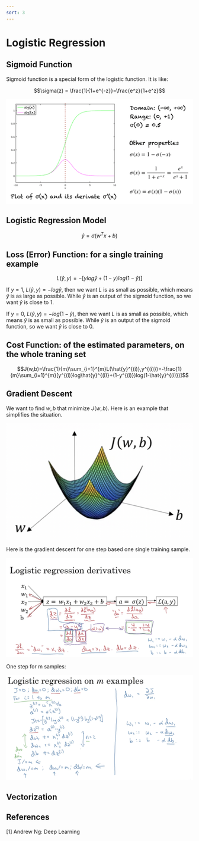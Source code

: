 ```yaml
---
sort: 3
---
```


# Logistic Regression

## Sigmoid Function
Sigmoid function is a special form of the logistic function. It is like:

$$\sigma(z) = \frac{1}{1+e^{-z}}=\frac{e^z}{1+e^z}$$

<img src="../assets/images/sigmoid.png">

## Logistic Regression Model

$$\hat{y}=\sigma(w^Tx+b)$$

## Loss (Error) Function:  for a single training example

$$L(\hat{y},y)=-[ylog\hat{y}+(1-y)log(1-\hat{y})]$$

If $y=1$, $L(\hat{y},y)=-log\hat{y}$,
then we want $L$ is as small as possible, which means $\hat{y}$ is as large as possible. While $\hat{y}$ is an output of the sigmoid function, so we want $\hat{y}$ is close to 1.

If $y=0$, $L(\hat{y},y)=-log(1-\hat{y})$,
then we want $L$ is as small as possible, which means $\hat{y}$ is as small as possible. While $\hat{y}$ is an output of the sigmoid function, so we want $\hat{y}$ is close to 0.

## Cost Function: of the estimated parameters, on the whole traning set

$$J(w,b)=\frac{1}{m}\sum_{i=1}^{m}L(\hat{y}^{(i)},y^{(i)})=-\frac{1}{m}\sum_{i=1}^{m}[y^{(i)}log\hat{y}^{(i)}+(1-y^{(i)})log(1-\hat{y}^{(i)})]$$

## Gradient Descent

We want to find $w, b$ that minimize $J(w, b)$. Here is an example that simplifies the situation.

<img src="../assets/images/logistic_gd_example.png">

Here is the gradient descent for one step based one single training sample.

<img src="../assets/images/logistic_gd_one_step.png">

One step for m samples:

![](../assets/images/logistic_gd_m_sample.png)

## Vectorization

## References

[1] Andrew Ng: Deep Learning